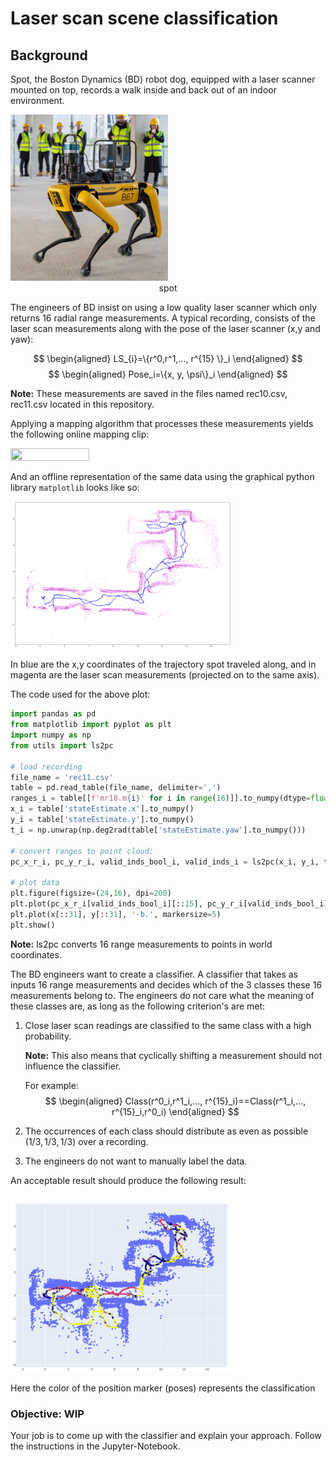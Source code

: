 # Laser scan scene classification


## Background

Spot, the Boston Dynamics (BD) robot dog, equipped with a laser scanner mounted on top, records a walk inside and back out of an indoor environment.

<img src="spot.png"  width="50%" height="30%">

<div align="center">spot</div>

The engineers of BD insist on using a low quality laser scanner which only returns 16 radial range measurements. A typical recording, consists of the laser scan measurements along with the pose of the laser scanner (x,y and yaw):


$$
\begin{aligned}
LS_{i}=\{r^0,r^1,..., r^{15} \}_i
\end{aligned}
$$
$$
\begin{aligned}
Pose_i=\{x, y, \psi\}_i
\end{aligned}
$$

**Note:** These measurements are saved in the files named rec10.csv, rec11.csv located in this repository.



Applying a mapping algorithm that processes these measurements yields the following online mapping clip:

<img src="indoor_mapping.gif"  width="50%" height="30%">



And an offline representation of the same data using the graphical python library `matplotlib` looks like so:

<img src="matplotlib_mapping.png"  width="70%" height="30%">

In blue are the x,y coordinates of the trajectory spot traveled along, and in magenta are the laser scan measurements (projected on to the same axis).

The code used for the above plot:

```python
import pandas as pd
from matplotlib import pyplot as plt
import numpy as np
from utils import ls2pc

# load recording
file_name = 'rec11.csv'
table = pd.read_table(file_name, delimiter=',')
ranges_i = table[[f'mr18.m{i}' for i in range(16)]].to_numpy(dtype=float)*0.001  # milimeter to meter
x_i = table['stateEstimate.x'].to_numpy()
y_i = table['stateEstimate.y'].to_numpy()
t_i = np.unwrap(np.deg2rad(table['stateEstimate.yaw'].to_numpy()))

# convert ranges to point cloud:
pc_x_r_i, pc_y_r_i, valid_inds_bool_i, valid_inds_i = ls2pc(x_i, y_i, t_i, ranges_i)

# plot data
plt.figure(figsize=(24,16), dpi=200)
plt.plot(pc_x_r_i[valid_inds_bool_i][::15], pc_y_r_i[valid_inds_bool_i][::15], 'm.', markersize=1)
plt.plot(x[::31], y[::31], '-b.', markersize=5)
plt.show()

```

**Note:** ls2pc converts 16 range measurements to points in world coordinates.



The BD engineers want to create a classifier. A classifier that takes as inputs 16 range measurements and decides which of the 3 classes these 16 measurements belong to. The engineers do not care what the meaning of these classes are, as long as the following criterion's are met:

1. Close laser scan readings are classified to the same class with a high probability.

   **Note:** This also means that cyclically shifting a measurement should not influence the classifier.

   For example:
   $$
   \begin{aligned}
   Class(r^0_i,r^1_i,..., r^{15}_i)==Class(r^1_i,..., r^{15}_i,r^0_i)
   \end{aligned}
   $$

2. The occurrences of each class should distribute as even as possible ($1/3, 1/3, 1/3$) over a recording. 

3. The engineers do not want to manually label the data.



An acceptable result should produce the following result:

<img src="classification_on_odometry.png"  width="70%" height="30%">

Here the color of the position marker (poses) represents the classification

### Objective: WIP

Your job is to come up with the classifier and explain your approach. Follow the instructions in the Jupyter-Notebook.

